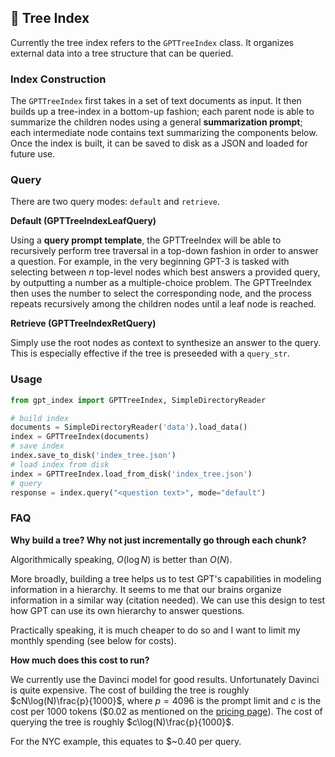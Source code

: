 ## 🌲 Tree Index

Currently the tree index refers to the `GPTTreeIndex` class. It organizes external data into a tree structure that can be queried.

### Index Construction

The `GPTTreeIndex` first takes in a set of text documents as input. It then builds up a tree-index in a bottom-up fashion; each parent node is able to summarize the children nodes using a general **summarization prompt**; each intermediate node contains text summarizing the components below. Once the index is built, it can be saved to disk as a JSON and loaded for future use.

### Query

There are two query modes: `default` and `retrieve`.

**Default (GPTTreeIndexLeafQuery)**

Using a **query prompt template**, the GPTTreeIndex will be able to recursively perform tree traversal in a top-down fashion in order to answer a question. For example, in the very beginning GPT-3 is tasked with selecting between _n_ top-level nodes which best answers a provided query, by outputting a number as a multiple-choice problem. The GPTTreeIndex then uses the number to select the corresponding node, and the process repeats recursively among the children nodes until a leaf node is reached.

**Retrieve (GPTTreeIndexRetQuery)**

Simply use the root nodes as context to synthesize an answer to the query. This is especially effective if the tree is preseeded with a `query_str`.

### Usage

```python
from gpt_index import GPTTreeIndex, SimpleDirectoryReader

# build index
documents = SimpleDirectoryReader('data').load_data()
index = GPTTreeIndex(documents)
# save index
index.save_to_disk('index_tree.json')
# load index from disk
index = GPTTreeIndex.load_from_disk('index_tree.json')
# query
response = index.query("<question text>", mode="default")
```

### FAQ

**Why build a tree? Why not just incrementally go through each chunk?**

Algorithmically speaking, $O(\log N)$ is better than $O(N)$.

More broadly, building a tree helps us to test GPT's capabilities in modeling information in a hierarchy. It seems to me that our brains organize information in a similar way (citation needed). We can use this design to test how GPT can use its own hierarchy to answer questions.

Practically speaking, it is much cheaper to do so and I want to limit my monthly spending (see below for costs).

**How much does this cost to run?**

We currently use the Davinci model for good results. Unfortunately Davinci is quite expensive. The cost of building the tree is roughly
$cN\log(N)\frac{p}{1000}$, where $p=4096$ is the prompt limit and $c$ is the cost per 1000 tokens ($0.02 as mentioned on the [pricing page](https://openai.com/api/pricing/)). The cost of querying the tree is roughly 
$c\log(N)\frac{p}{1000}$.

For the NYC example, this equates to \$~0.40 per query.
